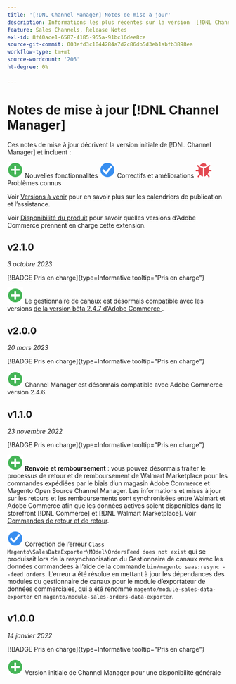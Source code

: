 ```yaml
---
title: '[!DNL Channel Manager] Notes de mise à jour'
description: Informations les plus récentes sur la version  [!DNL Channel Manager] d’Adobe Commerce.
feature: Sales Channels, Release Notes
exl-id: 8f40ace1-6587-4185-955a-91bc16dee8ce
source-git-commit: 003efd3c1044284a7d2c86db5d3eb1abfb3898ea
workflow-type: tm+mt
source-wordcount: '206'
ht-degree: 0%

---
```


# Notes de mise à jour [!DNL Channel Manager]

Ces notes de mise à jour décrivent la version initiale de [!DNL Channel Manager] et incluent :

![New](../assets/new.svg) Nouvelles fonctionnalités
![Problème corrigé](../assets/fix.svg) Correctifs et améliorations
![Problème connu](../assets/bug.svg) Problèmes connus

Voir [Versions à venir](https://experienceleague.adobe.com/docs/commerce-operations/release/planning/schedule.html) pour en savoir plus sur les calendriers de publication et l’assistance.

Voir [Disponibilité du produit](https://experienceleague.adobe.com/docs/commerce-operations/release/product-availability.html) pour savoir quelles versions d’Adobe Commerce prennent en charge cette extension.

## v2.1.0

*3 octobre 2023*

[!BADGE Pris en charge]{type=Informative tooltip="Pris en charge"}

![Nouveau](../assets/new.svg) Le gestionnaire de canaux est désormais compatible avec les versions [ de la version bêta 2.4.7 d’Adobe Commerce ](https://experienceleague.adobe.com/docs/commerce-operations/release/beta.html).

## v2.0.0

*20 mars 2023*

[!BADGE Pris en charge]{type=Informative tooltip="Pris en charge"}

![New](../assets/new.svg)<!--CHAN-5893--> Channel Manager est désormais compatible avec Adobe Commerce version 2.4.6.

## v1.1.0

*23 novembre 2022*

[!BADGE Pris en charge]{type=Informative tooltip="Pris en charge"}

![New](../assets/new.svg)<!--CHAN-5204--> **Renvoie et remboursement** : vous pouvez désormais traiter le processus de retour et de remboursement de Walmart Marketplace pour les commandes expédiées par le biais d’un magasin Adobe Commerce et Magento Open Source Channel Manager. Les informations et mises à jour sur les retours et les remboursements sont synchronisées entre Walmart et Adobe Commerce afin que les données actives soient disponibles dans le storefront [!DNL Commerce] et [!DNL Walmart Marketplace]. Voir [Commandes de retour et de retour](return-refund-orders.md).

![Correction](../assets/fix.svg)<!--CHAN-5661--> Correction de l’erreur `Class Magento\SalesDataExporter\MOdel\OrdersFeed does not exist` qui se produisait lors de la resynchronisation du Gestionnaire de canaux avec les données commandées à l’aide de la commande `bin/magento saas:resync --feed orders`. L’erreur a été résolue en mettant à jour les dépendances des modules du gestionnaire de canaux pour le module d’exportateur de données commerciales, qui a été renommé `magento/module-sales-data-exporter` en `magento/module-sales-orders-data-exporter`.

## v1.0.0

*14 janvier 2022*

[!BADGE Pris en charge]{type=Informative tooltip="Pris en charge"}

![Nouveau](../assets/new.svg) Version initiale de Channel Manager pour une disponibilité générale

